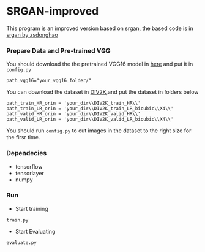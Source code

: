 # SRGAN-improved

This program is an improved version based on srgan, the based code is in [srgan by zsdonghao](https://github.com/tensorlayer/srgan)

### Prepare Data and Pre-trained VGG
You should download the the pretrained VGG16 model in [here](https://www.cs.toronto.edu/~frossard/vgg16/vgg16_weights.npz) and put it in `config.py`<br>
```
path_vgg16="your_vgg16_folder/"
``` 
You can download the dataset in [DIV2K](http://www.vision.ee.ethz.ch/ntire17/),and put the dataset in folders below<br> 
```
path_train_HR_orin = 'your_dir\\DIV2K_train_HR\\'
path_train_LR_orin = 'your_dir\\DIV2K_train_LR_bicubic\\X4\\'
path_valid_HR_orin = 'your_dir\\DIV2K_valid_HR\\'
path_valid_LR_orin = 'your_dir\\DIV2K_valid_LR_bicubic\\X4\\'
```
You should run `config.py` to cut images in the dataset to the right size for the firsr time.<br> 
### Dependecies
* tensorflow 
* tensorlayer
* numpy
### Run
* Start training
```
train.py
```
* Start Evaluating
```
evaluate.py
```


